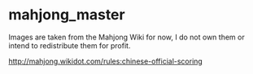 # mahjong_master


Images are taken from the Mahjong Wiki for now, I do not own them or intend to redistribute them for profit. 

http://mahjong.wikidot.com/rules:chinese-official-scoring
